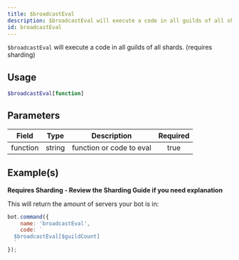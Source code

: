 ```yaml
---
title: $broadcastEval
description: $broadcastEval will execute a code in all guilds of all shards.
id: broadcastEval
---
```


`$broadcastEval` will execute a code in all guilds of all shards. (requires sharding)

## Usage

```php
$broadcastEval[function]
```

## Parameters

| Field    | Type   | Description              | Required |
|----------|--------|--------------------------|:--------:|
| function | string | function or code to eval |   true   |

## Example(s)

**Requires Sharding - Review the Sharding Guide if you need explanation**

This will return the amount of servers your bot is in:

```javascript
bot.command({
    name: 'broadcastEval',
    code: `
  $broadcastEval[$guildCount]
  `
});
```
